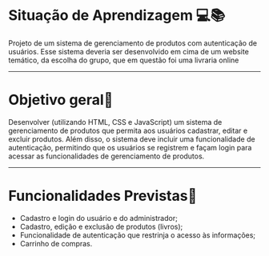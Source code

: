 # Situação de Aprendizagem 💻📚
<p>Projeto de um sistema de gerenciamento de produtos com autenticação de usuários. Esse sistema deveria ser desenvolvido em cima de um website temático, da escolha do grupo, que em questão foi uma livraria online  </p>

---
   
# Objetivo geral📌
<p> Desenvolver  (utilizando HTML, CSS e JavaScript) um sistema de gerenciamento de produtos que permita aos usuários cadastrar, editar e excluir produtos. 
Além disso, o sistema deve incluir uma funcionalidade de autenticação, permitindo que os usuários se registrem e façam login para acessar as funcionalidades de gerenciamento de produtos. </p>

---

# Funcionalidades Previstas📌

- Cadastro e login do usuário e do administrador;
- Cadastro, edição e exclusão de produtos (livros);
- Funcionalidade de autenticação que restrinja o acesso às informações;
- Carrinho de compras.
  
